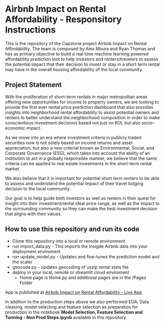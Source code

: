 # Airbnb Impact on Rental Affordability - Responsitory Instructions
This is the repository of the Capstone project Airbnb Impact on Rental Affordability. The team is composed by Alex Moura and Ryan Thomas and has as primary objective to build a real time machine learning powered affordability prediction tool to help investors and renters/travelers to assess the potential impact that their decision to invest or stay in a short term rental may have in the overall housing affordability of the local community.


## Project Statement
With the proliferation of short-term rentals in major metropolitan areas offering new opportunities for income to property owners, we are looking to provide the first ever rental price prediction dashboard that also provides insights into neighborhood rental affordability to assist potential owners and renters to better understand the neighborhood composition in order to make conscientious investment decisions based not just on ROI, but also socio-economic impact. 

As we move into an era where investment criteria in publicly traded securities now is not solely based on income returns and asset appreciation, but also a new criterial known as Environmental, Social, and Corporate Governance (ESG), which takes into account the ability of an institution to act in a globally responsible manner, we believe that the same criteria can be applied to real estate investments in the short-term rental market. 

We also believe that it is important for potential short term renters to be able to assess and understand the potential impact of their travel lodging decision to the local community.

Our goal is to help guide both investors as well as renters in their quest for insight into their investment/rental ideal price range, as well as the impact to the surrounding community so they can make the best investment decision that aligns with their values. 


## How to use this repository and run its code
* Clone this repository into a local or remote environment
* run import_data.py - This imports the Insigde Airbnb data into your deployment enviroment
* run update_model.py - Updates and fine-tunes the prediction model and the scaler
* geocode.py - updates geocoding of uszip rental stats file
* deploy in your local, remote or streamlit cloud enviroment
    * Home page is Home.py and additional pages are in the /Pages Folder

App is published at [Airbnb Impact on Rental Affordability - Live App](https://mads-capstone-alex-ryan.streamlit.app/Pricing_and_Affordability_Predictor)

In addition to the production steps above we also performed EDA, Data cleasing, model selecting and feature selection as preparation for production in the notebook **Model Selection, Feature Selection and Tunning - Non Prod Steps.ipynb** available in this repository.



